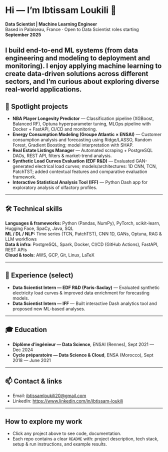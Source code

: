 # Hi — I’m Ibtissam Loukili 👋
**Data Scientist | Machine Learning Engineer**  
Based in Palaiseau, France · Open to Data Scientist roles starting **September 2025**

I build end-to-end ML systems (from data engineering and modeling to deployment and monitoring). I enjoy applying machine learning to create data-driven solutions across different sectors, and I’m curious about exploring diverse real-world applications.
---

## 🔭 Spotlight projects

- **NBA Player Longevity Predictor** — Classification pipeline (XGBoost, Balanced RF), Optuna hyperparameter tuning, MLOps pipeline with Docker + FastAPI, CI/CD and monitoring.   
- **Energy Consumption Modeling (Groupe Atlantic × ENSAI)** — Customer consumption analysis and forecasting using Ridge/LASSO, Random Forest, Gradient Boosting; model interpretation with SHAP. 
- **Real Estate Listings Manager** — Automated scraping + PostgreSQL DAOs, REST API, filters & market-trend analysis.   
- **Synthetic Load Curves Evaluation (EDF R&D)** — Evaluated GAN-generated electrical load curves; models/architectures: 1D CNN, TCN, PatchTST; added contextual features and comparative evaluation framework. 
- **Interactive Statistical Analysis Tool (IFF)** — Python Dash app for exploratory analysis of olfactory profiles. 

---

## 🛠️ Technical skills

**Languages & frameworks:** Python (Pandas, NumPy), PyTorch, scikit-learn, Hugging Face, SpaCy, Java, SQL  
**ML / DL / NLP:** Time series (TCN, PatchTST), CNN 1D, GANs, Optuna, RAG & LLM workflows  
**Data & infra:** PostgreSQL, Spark, Docker, CI/CD (GitHub Actions), FastAPI, REST APIs  
**Cloud & tools:** AWS, GCP, Git, Linux, LaTeX

---

## 💼 Experience (select)
- **Data Scientist Intern — EDF R&D (Paris-Saclay)** — Evaluated synthetic electricity load curves & improved data enrichment for forecasting models.  
- **Data Scientist Intern — IFF** — Built interactive Dash analytics tool and proposed new ML-based analyses.

---

## 🎓 Education
- **Diplôme d’ingénieur — Data Science**, ENSAI (Rennes), Sept 2021 — Dec 2024  
- **Cycle préparatoire — Data Science & Cloud**, ENSA (Morocco), Sept 2018 — June 2021

---

## 📫 Contact & links
- Email: ibtissamloukili20@gmail.com  
- LinkedIn: https://www.linkedin.com/in/ibtissam-loukili  

---

## How to explore my work
- Click any project above to see code, documentation.  
- Each repo contains a clear `README` with: project description, tech stack, setup & run instructions, and example results.


